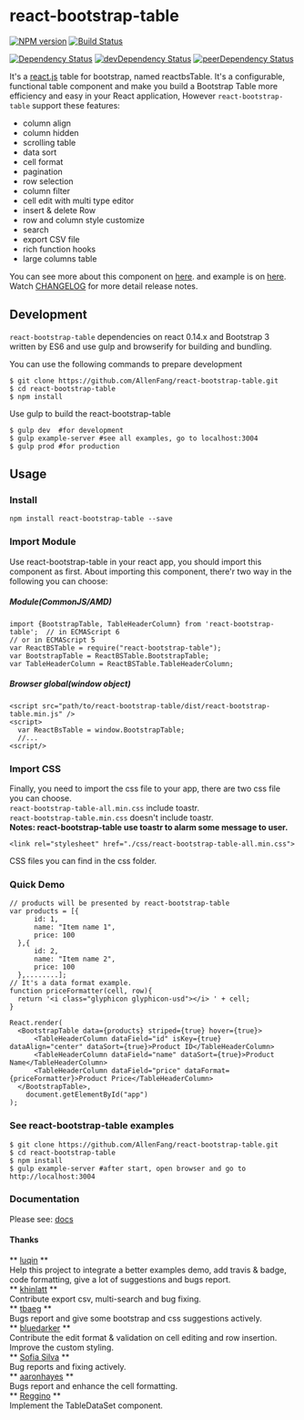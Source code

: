 # react-bootstrap-table

[![NPM version][npm-badge]][npm] [![Build Status][travis-ci-image]][travis-ci-url]

[![Dependency Status][deps-badge]][deps]
[![devDependency Status][dev-deps-badge]][dev-deps]
[![peerDependency Status][peer-deps-badge]][peer-deps]

It's a [react.js](http://facebook.github.io/react/) table for bootstrap, named reactbsTable. It's a configurable, functional table component and make you build a Bootstrap Table more efficiency and easy in your React application, However ```react-bootstrap-table``` support these features:

- column align
- column hidden
- scrolling table
- data sort
- cell format
- pagination
- row selection
- column filter
- cell edit with multi type editor
- insert & delete Row
- row and column style customize
- search
- export CSV file
- rich function hooks
- large columns table

You can see more about this component on [here](http://allenfang.github.io/react-bootstrap-table/index.html). and example is on [here](http://allenfang.github.io/react-bootstrap-table/example.html).</br>
Watch <a href='https://github.com/AllenFang/react-bootstrap-table/blob/master/CHANGELOG.md'>CHANGELOG</a> for more detail release notes.

## Development
```react-bootstrap-table``` dependencies on react 0.14.x and Bootstrap 3 written by ES6 and use gulp and browserify for building and bundling.

You can use the following commands to prepare development
```
$ git clone https://github.com/AllenFang/react-bootstrap-table.git
$ cd react-bootstrap-table
$ npm install
```
Use gulp to build the react-bootstrap-table
```
$ gulp dev  #for development
$ gulp example-server #see all examples, go to localhost:3004
$ gulp prod #for production
```

## Usage
### Install
```
npm install react-bootstrap-table --save
```

### Import Module
Use react-bootstrap-table in your react app, you should import this component as first. About importing this component, there'r two way in the following you can choose:
##### Module(CommonJS/AMD)
```
import {BootstrapTable, TableHeaderColumn} from 'react-bootstrap-table';  // in ECMAScript 6
// or in ECMAScript 5
var ReactBSTable = require("react-bootstrap-table");  
var BootstrapTable = ReactBSTable.BootstrapTable;
var TableHeaderColumn = ReactBSTable.TableHeaderColumn;
```
##### Browser global(window object)
```
<script src="path/to/react-bootstrap-table/dist/react-bootstrap-table.min.js" />
<script>
  var ReactBsTable = window.BootstrapTable;
  //...
<script/>
```

### Import CSS
Finally, you need to import the css file to your app, there are two css file you can choose.</br>
```react-bootstrap-table-all.min.css``` include toastr.</br>```react-bootstrap-table.min.css``` doesn't include toastr.</br>
**Notes: react-bootstrap-table use toastr to alarm some message to user.**
```
<link rel="stylesheet" href="./css/react-bootstrap-table-all.min.css">
```
CSS files you can find in the css folder.

### Quick Demo
```
// products will be presented by react-bootstrap-table
var products = [{
      id: 1,
      name: "Item name 1",
      price: 100
  },{
      id: 2,
      name: "Item name 2",
      price: 100
  },........];
// It's a data format example.
function priceFormatter(cell, row){
  return '<i class="glyphicon glyphicon-usd"></i> ' + cell;
}

React.render(
  <BootstrapTable data={products} striped={true} hover={true}>
      <TableHeaderColumn dataField="id" isKey={true} dataAlign="center" dataSort={true}>Product ID</TableHeaderColumn>
      <TableHeaderColumn dataField="name" dataSort={true}>Product Name</TableHeaderColumn>
      <TableHeaderColumn dataField="price" dataFormat={priceFormatter}>Product Price</TableHeaderColumn>
  </BootstrapTable>,
	document.getElementById("app")
);
```
### See react-bootstrap-table examples
```
$ git clone https://github.com/AllenFang/react-bootstrap-table.git
$ cd react-bootstrap-table
$ npm install
$ gulp example-server #after start, open browser and go to http://localhost:3004
```

### Documentation
Please see:  [docs](http://allenfang.github.io/react-bootstrap-table/docs.html)

#### Thanks
** [luqin](https://github.com/luqin) **  
Help this project to integrate a better examples demo, add travis & badge, code formatting, give a lot of suggestions and bugs report.  
** [khinlatt](https://github.com/khinlatt) **  
Contribute export csv, multi-search and bug fixing.  
** [tbaeg](https://github.com/tbaeg) **  
Bugs report and give some bootstrap and css suggestions actively.  
** [bluedarker](https://github.com/bluedarker) **  
Contribute the edit format & validation on cell editing and row insertion. Improve the custom styling.  
** [Sofia Silva](https://github.com/staminaloops) **  
Bug reports and fixing actively.  
** [aaronhayes](https://github.com/aaronhayes) **  
Bugs report and enhance the cell formatting.  
** [Reggino](https://github.com/Reggino) **  
Implement the TableDataSet component.  

[npm-badge]: http://badge.fury.io/js/react-bootstrap-table.svg
[npm]: http://badge.fury.io/js/react-bootstrap-table

[deps-badge]: https://david-dm.org/AllenFang/react-bootstrap-table.svg
[deps]: https://david-dm.org/AllenFang/react-bootstrap-table

[dev-deps-badge]: https://david-dm.org/AllenFang/react-bootstrap-table/dev-status.svg
[dev-deps]: https://david-dm.org/AllenFang/react-bootstrap-table#info=devDependencies

[peer-deps-badge]: https://david-dm.org/AllenFang/react-bootstrap-table/peer-status.svg
[peer-deps]: https://david-dm.org/AllenFang/react-bootstrap-table#info=peerDependencies

[travis-ci-image]: https://travis-ci.org/AllenFang/react-bootstrap-table.svg
[travis-ci-url]: https://travis-ci.org/AllenFang/react-bootstrap-table
